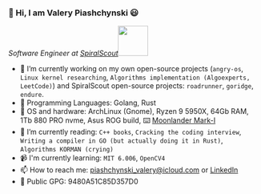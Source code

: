 ### 👋 Hi, I am Valery Piashchynski 😃

<p><em>Software Engineer at <a href="https://spiralscout.com">SpiralScout</a><img src="https://media.giphy.com/media/WUlplcMpOCEmTGBtBW/giphy.gif" width="60"> 
</em></p>


- 🔭 I’m currently working on my own open-source projects (`angry-os`, `Linux kernel researching`, `Algorithms implementation (Algoexperts, LeetCode)`) and SpiralScout open-source projects: `roadrunner`, `goridge`, `endure`.
- :rocket: Programming Languages: Golang, Rust
- 💾 OS and hardware: ArchLinux (Gnome), Ryzen 9 5950X, 64Gb RAM, 1Tb 880 PRO nvme, Asus ROG build, ⌨️ [Moonlander Mark-I](https://www.zsa.io/moonlander/)
- 🌱 I’m currently reading: `C++ books`, `Cracking the coding interview`, `Writing a compiler in GO (but actually doing it in Rust)`, `Algorithms KORMAN (crying)`
- 📹 I'm currently learning: `MIT 6.006`, `OpenCV4`
- 📫 How to reach me: piashchynski_valery@icloud.com or [LinkedIn](https://linkedin.com/in/rustatian)  
- 🔑 Public GPG: 9480A51C85D357D0
